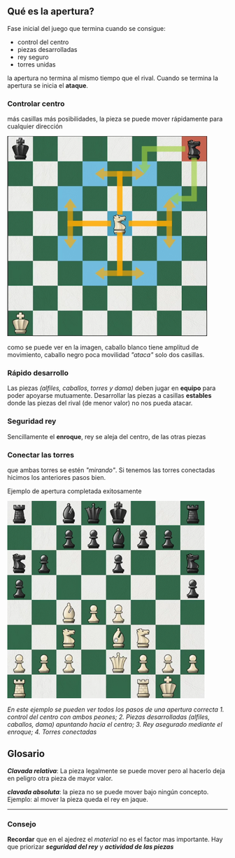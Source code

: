 ## Qué es la apertura?

Fase inicial del juego que termina cuando se consigue:

- control del centro
- piezas desarrolladas
- rey seguro
- torres unidas

la apertura no termina al mismo tiempo que el rival. Cuando se termina la apertura se inicia el **ataque**.

### Controlar centro

más casillas más posibilidades, la pieza se puede mover rápidamente para cualquier dirección

![ejemplo control](image-1.png)

como se puede ver en la imagen, caballo blanco tiene amplitud de movimiento, caballo negro poca movilidad _"ataca"_ solo dos casillas.

### Rápido desarrollo

Las piezas _(alfiles, caballos, torres y dama)_ deben jugar en **equipo** para poder apoyarse mutuamente.
Desarrollar las piezas a casillas **estables** donde las piezas del rival (de menor valor) no nos pueda atacar.

### Seguridad rey

Sencillamente el **enroque**, rey se aleja del centro, de las otras piezas

### Conectar las torres

que ambas torres se estén _"mirando"_. Si tenemos las torres conectadas hicimos los anteriores pasos bien.

Ejemplo de apertura completada exitosamente

![apertura exitosa](image-2.png)

_En este ejemplo se pueden ver todos los pasos de una apertura correcta 1. control del centro con ambos peones; 2. Piezas desarrolladas (alfiles, caballos, dama) apuntando hacia el centro; 3. Rey asegurado mediante el enroque; 4. Torres conectadas_

## Glosario

**_Clavada relativa_**: La pieza legalmente se puede mover pero al hacerlo deja en peligro otra pieza de mayor valor.

**_clavada absoluta_**: la pieza no se puede mover bajo ningún concepto. Ejemplo: al mover la pieza queda el rey en jaque.

---

### Consejo

**Recordar** que en el ajedrez el _material_ no es el factor mas importante. Hay que priorizar **_seguridad del rey_** y **_actividad de las piezas_**
